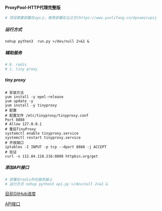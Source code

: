 #### ProxyPool-HTTP代理完整版

```python
# 项目需要部署在vps上，推荐部署在云立方[https://www.yunlifang.cn/dynamicvpsjsxzdx.asp]
```

##### 运行方式

```
nohup python3  run.py >/dev/null 2>&1 &
```

##### 辅助服务

```python
# 0. redis
# 1. tiny proxy
```

##### tiny proxy

```shell
# 安装方法
yum install -y epel-release
yum update -y
yum install -y tinyproxy
# 配置
# 配置文件 /etc/tinyproxy/tinyproxy.conf 
Port 8888
# Allow 127.0.0.1
# 重启TinyProxy
systemctl enable tinyproxy.service
systemctl restart tinyproxy.service
# 开放端口
iptables -I INPUT -p tcp --dport 8888 -j ACCEPT
# 验证
curl -x 112.84.118.216:8888 httpbin.org/get
```

##### 添加API接口

```python
# 部署在redis所在服务器上
# 运行方式 nohup python3 api.py >/dev/null 2>&1 &
```

[目前GitHub进度](https://github.com/squabbysheep/ProxyPool/tree/master)

[API接口](http://121.36.55.134:80)

